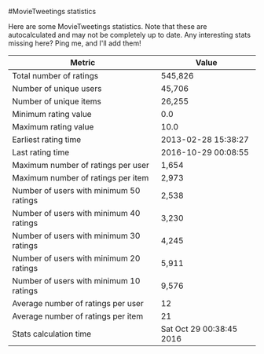 #MovieTweetings statistics

Here are some MovieTweetings statistics. Note that these are autocalculated and may not be completely up to date. Any interesting stats missing here? Ping me, and I'll add them!

Metric | Value
--- | ---
Total number of ratings                 | 545,826
Number of unique users                  | 45,706
Number of unique items                  | 26,255
Minimum rating value                    | 0.0
Maximum rating value                    | 10.0
Earliest rating time                    | 2013-02-28 15:38:27
Last rating time                        | 2016-10-29 00:08:55
Maximum number of ratings per user      | 1,654
Maximum number of ratings per item      | 2,973
Number of users with minimum 50 ratings | 2,538
Number of users with minimum 40 ratings | 3,230
Number of users with minimum 30 ratings | 4,245
Number of users with minimum 20 ratings | 5,911
Number of users with minimum 10 ratings | 9,576
Average number of ratings per user      | 12
Average number of ratings per item      | 21
Stats calculation time                  | Sat Oct 29 00:38:45 2016

